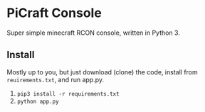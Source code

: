 # PiCraft Console

Super simple minecraft RCON console, written in Python 3.

## Install

Mostly up to you, but just download (clone) the code, install from `reuirements.txt`, and run app.py.

1. `pip3 install -r requirements.txt`
2. `python app.py`
